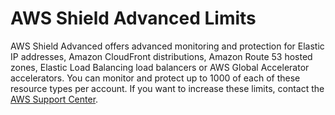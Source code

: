 # AWS Shield Advanced Limits<a name="shield-limits"></a>

AWS Shield Advanced offers advanced monitoring and protection for Elastic IP addresses, Amazon CloudFront distributions, Amazon Route 53 hosted zones, Elastic Load Balancing load balancers or AWS Global Accelerator accelerators\. You can monitor and protect up to 1000 of each of these resource types per account\. If you want to increase these limits, contact the [AWS Support Center](https://console.aws.amazon.com/support/home#/)\. 